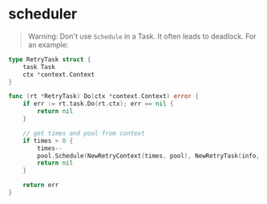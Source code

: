 # scheduler

> Warning: Don't use `Schedule` in a Task. It often leads to deadlock. For an example:

```go
type RetryTask struct {
    task Task
    ctx *context.Context
}

func (rt *RetryTask) Do(ctx *context.Context) error {
    if err := rt.task.Do(rt.ctx); err == nil {
        return nil
    }

    // get times and pool from context
    if times > 0 {
        times--
        pool.Schedule(NewRetryContext(times, pool), NewRetryTask(info, rt.task))
        return nil
    }

    return err
}
```
